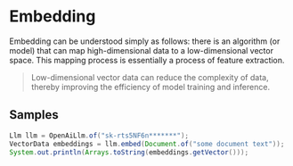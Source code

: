# Embedding

Embedding can be understood simply as follows: there is an algorithm (or model) that can map high-dimensional data to a low-dimensional vector space. This mapping process is essentially a process of feature extraction.

> Low-dimensional vector data can reduce the complexity of data, thereby improving the efficiency of model training and inference.

## Samples

```java
Llm llm = OpenAiLlm.of("sk-rts5NF6n*******");
VectorData embeddings = llm.embed(Document.of("some document text"));
System.out.println(Arrays.toString(embeddings.getVector()));
```
